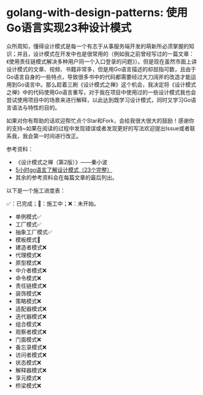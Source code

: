 # golang-with-design-patterns: 使用Go语言实现23种设计模式

众所周知，懂得设计模式是每一个有志于从事服务端开发的萌新所必须掌握的知识；并且，设计模式在开发中也是很常用的（例如我之前曾经写过的一篇文章：《使用责任链模式解决多种用户同一个入口登录的问题》）。但是现在虽然市面上讲设计模式的文章、视频、书籍非常多，但是用Go语言描述的却屈指可数，且由于Go语言自身的一些特点，导致很多书中的代码都需要经过大刀阔斧的改造才能运用到Go语言中。那么趁着三刷《设计模式之禅》这个机会，我决定将《设计模式之禅》中的代码使用Go语言重写，对于我在项目中使用过的一些设计模式我也会尝试使用项目中的场景来进行解释，以此达到既学习设计模式，同时又学习Go语言语法与特性的目的。

如果对你有帮助的话欢迎帮忙点个Star和Fork，会给我很大很大的鼓励！感谢你的支持~如果在阅读的过程中发现错误或者发现更好的写法欢迎提出Issue或者联系我，我会第一时间进行改正。

参考资料：

- 《设计模式之禅（第2版）》——秦小波
- [5小时go语言了解设计模式（23个完整）](https://www.bilibili.com/video/BV1GD4y1D7D3)
- 其余的参考资料会在每篇文章的最后列出。

以下是一个施工进度表：

✅：已完成；🚧：施工中；❌：未开始。

- 单例模式✅
- 工厂模式✅
- 抽象工厂模式✅
- 模板模式🚧
- 建造者模式❌
- 代理模式❌
- 原型模式❌
- 中介者模式❌
- 命令模式❌
- 责任链模式❌
- 装饰模式❌
- 策略模式❌
- 适配器模式❌
- 迭代器模式❌
- 组合模式❌
- 观察者模式❌
- 门面模式❌
- 备忘录模式❌
- 访问者模式❌
- 状态模式❌
- 解释器模式❌
- 享元模式❌
- 桥梁模式❌

